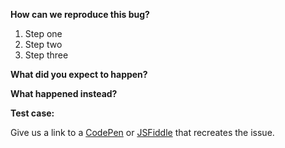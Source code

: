 <!-- Please only file bugs with Foundation on GitHub. If you've got a more general question about how to use Foundation, we can help you on the Foundation Forum: http://foundation.zurb.com/forum -->

**How can we reproduce this bug?**

1. Step one
2. Step two
3. Step three

**What did you expect to happen?**

**What happened instead?**

**Test case:**

Give us a link to a [CodePen](http://codepen.io/gakimball/pen/jqEMYp) or [JSFiddle](http://jsfiddle.net) that recreates the issue.
